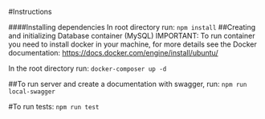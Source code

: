 #Instructions

####Installing dependencies
In root directory run:
``
npm install
``
##Creating and initializing Database container (MySQL)
IMPORTANT: To run container you need to install docker in your machine,
for more details see the Docker documentation: https://docs.docker.com/engine/install/ubuntu/


In the root directory  run:
``docker-composer up -d``


##To run server and create a documentation with swagger, run:
``npm run local-swagger``


#To run tests:
``npm run test ``